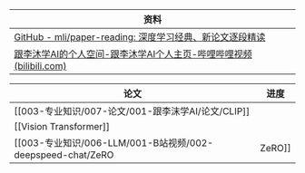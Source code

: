 
| 资料                                                                                                                       |
| ------------------------------------------------------------------------------------------------------------------------ |
| [GitHub - mli/paper-reading: 深度学习经典、新论文逐段精读](https://github.com/mli/paper-reading)                                       |
| [跟李沐学AI的个人空间-跟李沐学AI个人主页-哔哩哔哩视频 (bilibili.com)](https://space.bilibili.com/1567748478/channel/collectiondetail?sid=32744) |

| 论文                                                          | 进度  |
| ----------------------------------------------------------- | --- |
| [[003-专业知识/007-论文/001-跟李沫学AI/论文/CLIP]]                                                    |     |
| [[Vision Transformer]]                                      |     |
| [[003-专业知识/006-LLM/001-B站视频/002-deepspeed-chat/ZeRO|ZeRO]] |     |
